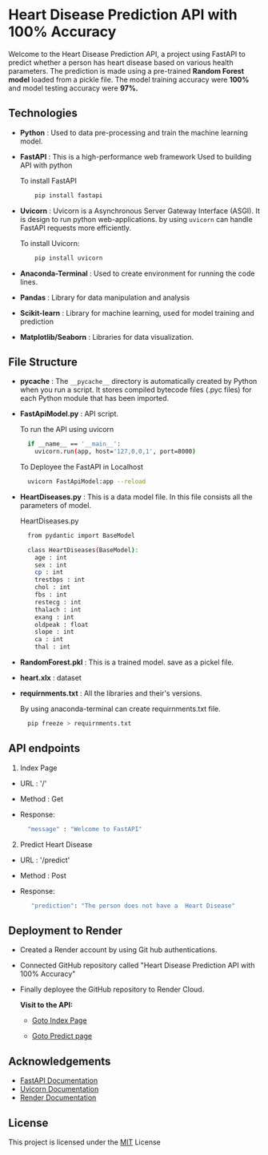 
# Heart Disease Prediction API with 100% Accuracy

Welcome to the Heart Disease Prediction API, a project using FastAPI to predict whether a person has heart disease based on various health parameters. The prediction is made using a pre-trained **Random Forest model** loaded from a pickle file. The model training accuracy were **100%** and model testing accuracy were **97%.** 


## Technologies

- **Python** : Used to data pre-processing and train the machine learning model. 

- **FastAPI** : This is a high-performance web framework Used to building API with python

    To install FastAPI

    ```bash
        pip install fastapi
    ```

- **Uvicorn** : Uvicorn is a Asynchronous Server Gateway Interface (ASGI). It is design to run python web-applications. by using `uvicorn` can handle FastAPI requests more efficiently. 

    To install Uvicorn:

    ```bash
        pip install uvicorn
    ```

- **Anaconda-Terminal** : Used to create environment for running the code lines. 

- **Pandas** : Library for data manipulation and analysis 

- **Scikit-learn** : Library for machine learning, used for model training and prediction

- **Matplotlib/Seaborn** : Libraries for data visualization.

## File Structure

- **__pycache__** : The `__pycache__` directory is automatically created by Python when you run a script. It stores compiled bytecode files (.pyc files) for each Python module that has been imported. 

- **FastApiModel.py** : API script. 

  To run the API using uvicorn 

  ```bash
    if __name__ == '__main__':
      uvicorn.run(app, host='127,0,0,1', port=8000)
  ```

  To Deployee the FastAPI in Localhost

  ```bash
    uvicorn FastApiModel:app --reload
  ```

- **HeartDiseases.py** : This is a data model file. In this file consists all the parameters of model.

  HeartDiseases.py

  ```bash
    from pydantic import BaseModel

    class HeartDiseases(BaseModel):
      age : int
      sex : int
      cp : int
      trestbps : int
      chol : int
      fbs : int
      restecg : int
      thalach : int
      exang : int
      oldpeak : float
      slope : int
      ca : int
      thal : int
  ```
- **RandomForest.pkl** : This is a trained model. save as a pickel file. 

- **heart.xlx** : dataset

- **requirnments.txt** : All the libraries and their's versions. 

  By using anaconda-terminal can create requirnments.txt file.

  ```bash
    pip freeze > requirnments.txt
  ```

## API endpoints

1. Index Page

- URL : '/'
- Method : Get
- Response: 

    ```bash
      "message" : "Welcome to FastAPI"
    ```

2. Predict Heart Disease

- URL : '/predict'
- Method : Post
- Response:

    ```bash
       "prediction": "The person does not have a  Heart Disease"
    ```


## Deployment to Render

- Created a Render account by using Git hub authentications. 
- Connected GitHub repository called "Heart Disease Prediction API with 100% Accuracy" 
- Finally deployee the GitHub repository to Render Cloud. 

  **Visit to the API:**

  - [Goto Index Page](https://fastapi-application-ktuz.onrender.com/)

  - [Goto Predict page](https://fastapi-application-ktuz.onrender.com/docs)


  


## Acknowledgements

 - [FastAPI Documentation](https://fastapi.tiangolo.com/)
 - [Uvicorn Documentation](https://www.uvicorn.org/)
 - [Render Documentation](https://docs.render.com/)


## License

This project is licensed under the [MIT](https://choosealicense.com/licenses/mit/)
 License

